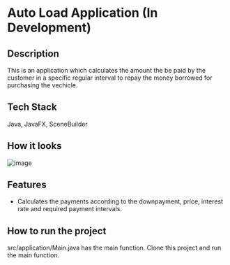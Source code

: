# Auto Load Application (In Development)

## Description

This is an application which calculates the amount the be paid by the customer in a specific regular interval to repay the money borrowed for purchasing the vechicle.

## Tech Stack

Java, JavaFX, SceneBuilder

## How it looks

![image](https://github.com/busycaesar/Auto_Loan_Application/assets/97539345/874313cd-d827-4623-bbaf-1015aaa68a5c)

## Features

* Calculates the payments according to the downpayment, price, interest rate and required payment intervals.

## How to run the project

src/application/Main.java has the main function. Clone this project and run the main function.
